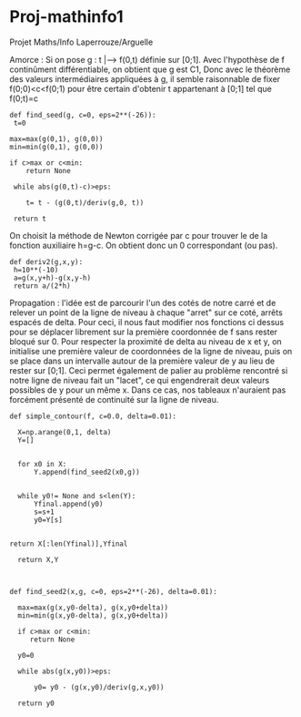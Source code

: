 # Proj-mathinfo1
Projet Maths/Info Laperrouze/Arguelle

Amorce : Si on pose g : t |--> f(0,t) définie sur [0;1]. Avec l'hypothèse de f continûment différentiable, on obtient que g est C1,
 Donc avec le théorème des valeurs intermédiaires appliquées à g, il semble raisonnable de fixer f(0;0)<c<f(0;1) pour être certain d'obtenir t appartenant à [0;1] tel que f(0;t)=c



    def find_seed(g, c=0, eps=2**(-26)):
     t=0
     
    max=max(g(0,1), g(0,0))
    min=min(g(0,1), g(0,0))
    
    if c>max or c<min:
        return None
    
     while abs(g(0,t)-c)>eps:
        
        t= t - (g(0,t)/deriv(g,0, t))
        
     return t
     
 On choisit la méthode de Newton corrigée par c pour trouver le  de la fonction auxiliaire h=g-c. On obtient donc un 0 correspondant (ou pas).     
     
    def deriv2(g,x,y):
     h=10**(-10)
     a=g(x,y+h)-g(x,y-h)
     return a/(2*h)
     
Propagation : l'idée est de parcourir l'un des cotés de notre carré et de relever un point de la ligne de niveau à chaque "arret" sur ce coté, arrêts espacés de delta. Pour ceci, il nous faut modifier nos fonctions ci dessus pour se déplacer librement sur la première coordonnée de f sans rester bloqué sur 0. Pour respecter la proximité de delta au niveau de x et y, on initialise une première valeur de coordonnées de la ligne de niveau, puis on se place dans un intervalle autour de la première valeur de y au lieu de rester sur [0;1]. Ceci permet également de palier au problème rencontré si notre ligne de niveau fait un "lacet", ce qui engendrerait deux valeurs possibles de y pour un même x. Dans ce cas, nos tableaux n'auraient pas forcément présenté de continuité sur la ligne de niveau. 
    

    def simple_contour(f, c=0.0, delta=0.01):
    
      X=np.arange(0,1, delta)
      Y=[]
    
    
      for x0 in X:
          Y.append(find_seed2(x0,g))
          
          
      while y0!= None and s<len(Y):
          Yfinal.append(y0)
          s=s+1
          y0=Y[s]

  
    return X[:len(Yfinal)],Yfinal
    
      return X,Y
    
        
    
    def find_seed2(x,g, c=0, eps=2**(-26), delta=0.01):
    
      max=max(g(x,y0-delta), g(x,y0+delta))
      min=min(g(x,y0-delta), g(x,y0+delta))
    
      if c>max or c<min:
         return None
    
      y0=0
    
      while abs(g(x,y0))>eps:
        
          y0= y0 - (g(x,y0)/deriv(g,x,y0))
        
      return y0
    
    
